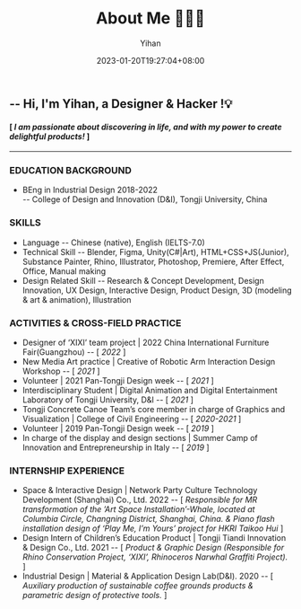 ﻿---
title: "About Me 🙋🏻‍♀️"
date: 2023-01-20T19:27:04+08:00
hidemeta: true
draft: false
author: ["Yihan"]
keywords: 
- Yihan Lou
tags:
- 
description: ""
showToc: true
TocOpen: true
showbreadcrumbs: true
disableShare: true
weight: 1
cover:
    image: "about/aboutme/lyhcover.jpg"
    caption: "Nice to meet you here :-)"
    alt: ""
    relative: false
---

## -- Hi, I'm Yihan, a Designer & Hacker !💡
#### [  *I am passionate about discovering in life, and with my power to create delightful products!*  ]

--------------
### EDUCATION BACKGROUND
+ BEng in Industrial Design 2018-2022<br/>-- College of Design and Innovation (D&I), Tongji University, China
### SKILLS
+ Language -- Chinese (native), English (IELTS-7.0)
+ Technical Skill -- Blender, Figma, Unity(C#|Art), HTML+CSS+JS(Junior), Substance Painter, Rhino, Illustrator, Photoshop, Premiere, After Effect, Office, Manual making
+ Design Related Skill -- Research & Concept Development, Design Innovation, UX Design, Interactive Design, Product Design, 3D (modeling & art & animation), Illustration

### ACTIVITIES & CROSS-FIELD PRACTICE
+ Designer of ‘XIXI’ team project | 2022 China International Furniture Fair(Guangzhou)
-- [ *2022* ]
+ New Media Art practice | Creative of Robotic Arm Interaction Design Workshop
-- [ *2021* ]
+ Volunteer | 2021 Pan-Tongji Design week
-- [ *2021* ]
+ Interdisciplinary Student | Digital Animation and Digital Entertainment Laboratory of Tongji University, D&I
-- [ *2021* ]
+ Tongji Concrete Canoe Team’s core member in charge of Graphics and Visualization | College of Civil Engineering
-- [ *2020-2021* ]
+ Volunteer | 2019 Pan-Tongji Design week
-- [ *2019* ]
+ In charge of the display and design sections | Summer Camp of Innovation and Entrepreneurship in Italy
-- [ *2019* ]

### INTERNSHIP EXPERIENCE
+ Space & Interactive Design | Network Party Culture Technology Development (Shanghai) Co., Ltd. 2022 
-- [ *Responsible for MR transformation of the ’Art Space Installation’-Whale, located at Columbia Circle, Changning District, Shanghai, China. & Piano flash installation design of ‘Play Me, I’m Yours’ project for HKRI Taikoo Hui* ]
+ Design Intern of Children’s Education Product | Tongji Tiandi Innovation & Design Co., Ltd. 2021
-- [ *Product & Graphic Design (Responsible for Rhino Conservation Project, ‘XIXI’, Rhinoceros Narwhal Graffiti Project).* ]
+ Industrial Design | Material & Application Design Lab(D&I). 2020
-- [ *Auxiliary production of sustainable coffee grounds products & parametric design of protective tools.* ]